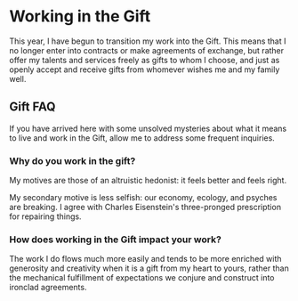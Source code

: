 # Working in the Gift

This year, I have begun to transition my work into the Gift. This means that I no longer enter into contracts or make agreements of exchange, but rather offer my talents and services freely as gifts to whom I choose, and just as openly accept and receive gifts from whomever wishes me and my family well.

## Gift FAQ

If you have arrived here with some unsolved mysteries about what it means to live and work in the Gift, allow me to address some frequent inquiries.

### Why do you work in the gift?

My motives are those of an altruistic hedonist: it feels better and feels right.

My secondary motive is less selfish: our economy, ecology, and psyches are breaking. I agree with Charles Eisenstein's three-pronged prescription for repairing things.

### How does working in the Gift impact your work?

The work I do flows much more easily and tends to be more enriched with generosity and creativity when it is a gift from my heart to yours, rather than the mechanical fulfillment of expectations we conjure and construct into ironclad agreements.
